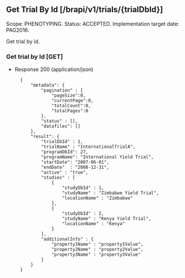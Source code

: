 ## Get Trial By Id [/brapi/v1/trials/{trialDbId}]

Scope: PHENOTYPING.
Status: ACCEPTED.
Implementation target date: PAG2016.

Get trial by id.

### Get trial by Id [GET]

+ Response 200 (application/json)

        {
            "metadata": {
                "pagination" : { 
                    "pageSize":0, 
                    "currentPage":0, 
                    "totalCount":0, 
                    "totalPages":0 
                },
                "status" : [],
                "datafiles": []
            },
            "result": {
                "trialDbId" : 1,
                "trialName" : "InternationalTrialA",
                "programDbId": 27,
                "programName": "International Yield Trial",
                "startDate": "2007-06-01",
                "endDate"  : "2008-12-31",
                "active" : "true", 
                "studies" : [
                    {
                        "studyDbId" : 1,
                        "studyName" : "Zimbabwe Yield Trial",
                        "locationName" : "Zimbabwe"
                    },
                    {
                        "studyDbId" : 2,
                        "studyName" : "Kenya Yield Trial",
                        "locationName" : "Kenya"
                    }
                ],
                "additionalInfo" : {
                    "property1Name" : "property1Value",
                    "property2Name" : "property2Value",
                    "property3Name" : "property3Value"
                }
            }
        }        
